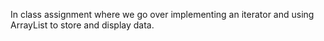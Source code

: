 In class assignment where we go over implementing an iterator and using ArrayList to store and display data.  